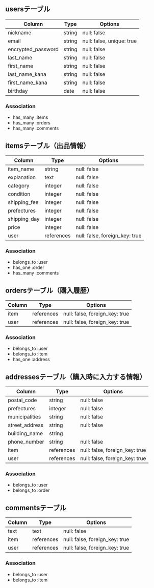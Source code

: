 ## usersテーブル

| Column             | Type   | Options                   |
| ------------------ | ------ | ------------------------- |
| nickname           | string | null: false               |
| email              | string | null: false, unique: true |
| encrypted_password | string | null: false               |
| last_name          | string | null: false               |
| first_name         | string | null: false               |
| last_name_kana     | string | null: false               |
| first_name_kana    | string | null: false               |
| birthday           | date   | null: false               |

### Association
- has_many :items
- has_many :orders
- has_many :comments


## itemsテーブル（出品情報）

| Column             | Type       | Options                        |
| ------------------ | ---------- | ------------------------------ |
| item_name          | string     | null: false                    |
| explanation        | text       | null: false                    |
| category           | integer    | null: false                    |
| condition          | integer    | null: false                    |
| shipping_fee       | integer    | null: false                    |
| prefectures        | integer    | null: false                    |  # 都道府県
| shipping_day       | integer    | null: false                    |
| price              | integer    | null: false                    |
| user               | references | null: false, foreign_key: true |

### Association
- belongs_to :user
- has_one    :order
- has_many   :comments


## ordersテーブル（購入履歴）

| Column             | Type       | Options                        |
| ------------------ | ---------- | ------------------------------ |
| item               | references | null: false, foreign_key: true |
| user               | references | null: false, foreign_key: true |

### Association
- belongs_to :user
- belongs_to :item
- has_one    :address





## addressesテーブル（購入時に入力する情報）

| Column             | Type       | Options                        |
| ------------------ | ---------- | ------------------------------ |
| postal_code        | string     | null: false                    |  # 郵便番号
| prefectures        | integer    | null: false                    |  # 都道府県
| municipalities     | string     | null: false                    |  # 市町村
| street_address     | string     | null: false                    |  # 番地
| building_name      | string     |                                |  # 建物名
| phone_number       | string     | null: false                    |
| item               | references | null: false, foreign_key: true |
| user               | references | null: false, foreign_key: true |

### Association
- belongs_to :user
- belongs_to :order


## commentsテーブル

| Column             | Type       | Options                        |
| ------------------ | ---------- | ------------------------------ |
| text               | text       | null: false                    |
| item               | references | null: false, foreign_key: true |
| user               | references | null: false, foreign_key: true |

### Association
- belongs_to :user
- belongs_to :item
